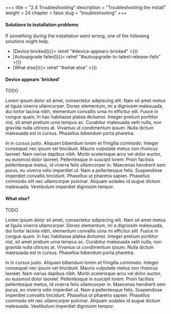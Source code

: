 +++
title = "2.4 Troubleshooting"
description = "Troubleshooting the install"
weight = 24
chapter = false
slug = "troubleshooting"
+++

#### Solutions to installation problems
If something during the installation went wrong, one of the following solutions might help.

* [Device bricked]({{< relref "#device-appears-bricked" >}})
* [Autoupgrade failed]({{< relref "#autoupgrade-to-latest-release-fails" >}})
* [What else]({{< relref "#what-else" >}})

#### Device appears 'bricked'
TODO

Lorem ipsum dolor sit amet, consectetur adipiscing elit. Nam sit amet metus at ligula viverra ullamcorper. Donec elementum, mi a dignissim malesuada, dui tortor lacinia nibh, elementum convallis urna mi efficitur elit. Fusce in congue quam. In hac habitasse platea dictumst. Integer pretium porttitor nisl, sit amet pretium urna tempus ac. Curabitur malesuada velit nulla, non gravida nulla ultrices at. Vivamus ut condimentum ipsum. Nulla dictum malesuada est in cursus. Phasellus bibendum porta pharetra.

In in cursus justo. Aliquam bibendum lorem et fringilla commodo. Integer consequat nec ipsum vel tincidunt. Mauris vulputate metus non rhoncus laoreet. Nam varius dapibus nibh. Morbi scelerisque arcu vel dolor auctor, eu euismod dolor laoreet. Pellentesque in suscipit lorem. Proin facilisis pellentesque metus, id viverra felis ullamcorper in. Maecenas hendrerit sem purus, eu viverra odio imperdiet ut. Nam a pellentesque felis. Suspendisse imperdiet convallis tincidunt. Phasellus ut pharetra sapien. Phasellus commodo elit nec ullamcorper pulvinar. Aliquam sodales id augue dictum malesuada. Vestibulum imperdiet dignissim tempor.

#### What else?
TODO

Lorem ipsum dolor sit amet, consectetur adipiscing elit. Nam sit amet metus at ligula viverra ullamcorper. Donec elementum, mi a dignissim malesuada, dui tortor lacinia nibh, elementum convallis urna mi efficitur elit. Fusce in congue quam. In hac habitasse platea dictumst. Integer pretium porttitor nisl, sit amet pretium urna tempus ac. Curabitur malesuada velit nulla, non gravida nulla ultrices at. Vivamus ut condimentum ipsum. Nulla dictum malesuada est in cursus. Phasellus bibendum porta pharetra.

In in cursus justo. Aliquam bibendum lorem et fringilla commodo. Integer consequat nec ipsum vel tincidunt. Mauris vulputate metus non rhoncus laoreet. Nam varius dapibus nibh. Morbi scelerisque arcu vel dolor auctor, eu euismod dolor laoreet. Pellentesque in suscipit lorem. Proin facilisis pellentesque metus, id viverra felis ullamcorper in. Maecenas hendrerit sem purus, eu viverra odio imperdiet ut. Nam a pellentesque felis. Suspendisse imperdiet convallis tincidunt. Phasellus ut pharetra sapien. Phasellus commodo elit nec ullamcorper pulvinar. Aliquam sodales id augue dictum malesuada. Vestibulum imperdiet dignissim tempor.



